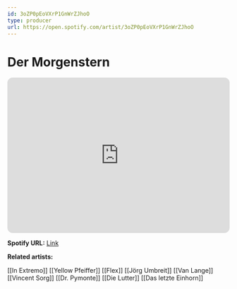 ```yaml
---
id: 3oZP0pEoVXrP1GnWrZJhoO
type: producer
url: https://open.spotify.com/artist/3oZP0pEoVXrP1GnWrZJhoO
---
```

# Der Morgenstern

<iframe style="border-radius:12px" src="https://open.spotify.com/embed/artist/3oZP0pEoVXrP1GnWrZJhoO" width="100%" height="352" frameBorder="0" allowfullscreen="" allow="autoplay; clipboard-write; encrypted-media; fullscreen; picture-in-picture" loading="lazy"></iframe>

**Spotify URL:** [Link](https://open.spotify.com/artist/3oZP0pEoVXrP1GnWrZJhoO)

**Related artists:**

[[In Extremo]]
[[Yellow Pfeiffer]]
[[Flex]]
[[Jörg Umbreit]]
[[Van Lange]]
[[Vincent Sorg]]
[[Dr. Pymonte]]
[[Die Lutter]]
[[Das letzte Einhorn]]
